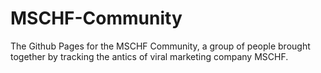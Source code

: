# MSCHF-Community
The Github Pages for the MSCHF Community, a group of people brought together by tracking the antics of viral marketing company MSCHF.
